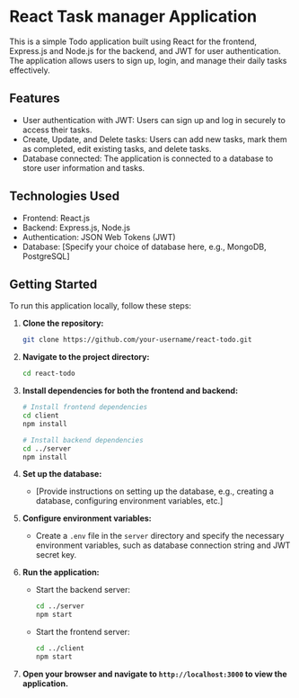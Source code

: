 # React Task manager Application

This is a simple Todo application built using React for the frontend, Express.js and Node.js for the backend, and JWT for user authentication. The application allows users to sign up, login, and manage their daily tasks effectively.

## Features

- User authentication with JWT: Users can sign up and log in securely to access their tasks.
- Create, Update, and Delete tasks: Users can add new tasks, mark them as completed, edit existing tasks, and delete tasks.
- Database connected: The application is connected to a database to store user information and tasks.

## Technologies Used

- Frontend: React.js
- Backend: Express.js, Node.js
- Authentication: JSON Web Tokens (JWT)
- Database: [Specify your choice of database here, e.g., MongoDB, PostgreSQL]

## Getting Started

To run this application locally, follow these steps:

1. **Clone the repository:**

    ```bash
    git clone https://github.com/your-username/react-todo.git
    ```

2. **Navigate to the project directory:**

    ```bash
    cd react-todo
    ```

3. **Install dependencies for both the frontend and backend:**

    ```bash
    # Install frontend dependencies
    cd client
    npm install

    # Install backend dependencies
    cd ../server
    npm install
    ```

4. **Set up the database:**
   
    - [Provide instructions on setting up the database, e.g., creating a database, configuring environment variables, etc.]

5. **Configure environment variables:**
   
    - Create a `.env` file in the `server` directory and specify the necessary environment variables, such as database connection string and JWT secret key.

6. **Run the application:**
   
    - Start the backend server:
    
        ```bash
        cd ../server
        npm start
        ```
    
    - Start the frontend server:
    
        ```bash
        cd ../client
        npm start
        ```

7. **Open your browser and navigate to `http://localhost:3000` to view the application.**
